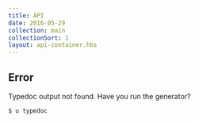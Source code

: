 ```yaml
---
title: API
date: 2016-05-29
collection: main
collectionSort: 1
layout: api-container.hbs
---
```


## Error
Typedoc output not found. Have you run the generator?
```bash
$ u typedoc
```
